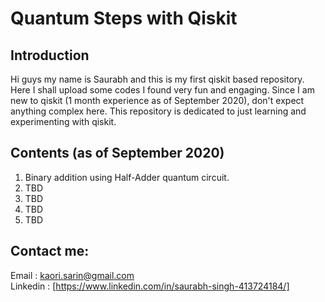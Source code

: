 # Quantum Steps with Qiskit

## Introduction
Hi guys my name is Saurabh and this is my first qiskit based repository. Here I shall upload some codes I found very fun and engaging. 
Since I am new to qiskit (1 month experience as of September 2020), don't expect anything complex here. 
This repository is dedicated to just learning and experimenting with qiskit.

## Contents (as of September 2020)
1. Binary addition using Half-Adder quantum circuit.
2. TBD
3. TBD
4. TBD
5. TBD

## Contact me:
Email    : kaori.sarin@gmail.com<br>
Linkedin : [https://www.linkedin.com/in/saurabh-singh-413724184/]
